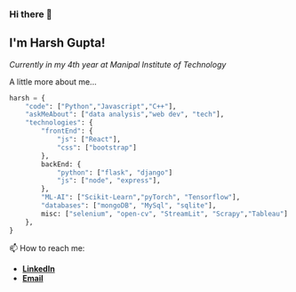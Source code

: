 ### Hi there 👋

<h2>I'm Harsh Gupta!</h2>
<p><em>Currently in my 4th year at Manipal Institute of Technology</em></p>


A little more about me...  

```python
harsh = {
    "code": ["Python","Javascript","C++"],
    "askMeAbout": ["data analysis","web dev", "tech"],
    "technologies": {
        "frontEnd": {
            "js": ["React"],
            "css": ["bootstrap"]
        },
        backEnd: {
            "python": ["flask", "django"]
            "js": ["node", "express"],   
        },
        "ML-AI": ["Scikit-Learn","pyTorch", "Tensorflow"],
        "databases": ["mongoDB", "MySql", "sqlite"],
        misc: ["selenium", "open-cv", "StreamLit", "Scrapy","Tableau"]
    },
}
```
📫 How to reach me:
<ul>
  <li/><b><a href = "https://www.linkedin.com/in/harshg1347/">LinkedIn</a></b>
  <li/><b><a href="mailto:harshapj2@hotmail.com">Email</a></b>
</ul>

